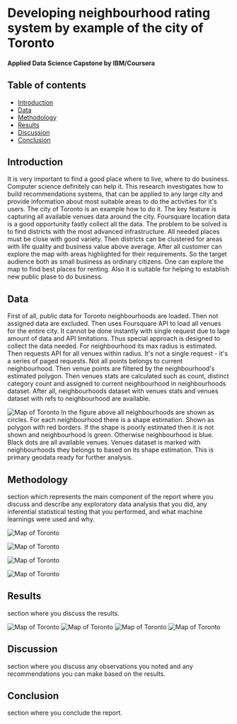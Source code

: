 # Developing neighbourhood rating system by example of the city of Toronto
#### Applied Data Science Capstone by IBM/Coursera
## Table of contents
* [Introduction](#introduction)
* [Data](#data)
* [Methodology](#methodology)
* [Results](#results)
* [Discussion](#discussion)
* [Conclusion](#conclusion)
## Introduction <a name="introduction"></a>
It is very important to find a good place where to live, where to do business. Computer science definitely can help it. This research investigates how to build recommendations systems, that can be applied to any large city and provide information about most suitable areas to do the activities for it's users. The city of Toronto is an example how to do it. The key feature is capturing all available venues data around the city. Foursquare location data is a good opportunity fastly collect all the data. The problem to be solved is to find districts with the most advanced infrastructure. All needed places must be close with good variety. Then districts can be clustered for areas with life quality and business value above average. After all customer can explore the map with areas highlighted for their requirements. So the target audience both as small business as ordinary citizens. One can explore the map to find best places for renting. Also it is suitable for helping to establish new public plase to do business.
## Data <a name="data"></a>
First of all, public data for Toronto neighbourhoods are loaded. Then not assigned data are excluded. Then uses Foursquare API to load all venues for the entire city. It cannot be done instantly with single request due to lage amount of data and API limitations. Thus special approach is designed to collect the data needed. For neighbourhood its max radius is estimated. Then requests API for all venues within radius. It's not a single request - it's a series of paged requests. Not all points belongs to current neighbourhood. Then venue points are filtered by the neighbourhood's estimated polygon. Then venues stats are calculated such as count, distinct category count and assigned to current neighbourhood in neighbourhoods dataset. After all, neighbourhoods dataset with venues stats and venues dataset with refs to neighbourhood are available.

![Map of Toronto](/map_polygons.jpg)
In the figure above all neighbourhoods are shown as circles. For each neighbourhood there is a shape estimation. Shown as polygon with red borders. If the shape is poorly estimated then it is not shown and neighbourhood is green. Otherwise neighbourhood is blue. Black dots are all available venues. Venues dataset is marked with neighbourhoods they belongs to based on its shape estimation. This is primary geodata ready for further analysis.
## Methodology <a name="methodology"></a>
section which represents the main component of the report where you discuss and describe any exploratory data analysis that you did, any inferential statistical testing that you performed, and what machine learnings were used and why.

![Map of Toronto](/fig_count_cat.jpg)

![Map of Toronto](/fig_count_cat_cluster.jpg)

![Map of Toronto](/fig_count_volume_cluster.jpg)

![Map of Toronto](/fig_volume_density_cluster.jpg)

## Results <a name="results"></a>
section where you discuss the results.

![Map of Toronto](/map_venues_count.jpg)
![Map of Toronto](/map_density.jpg)
![Map of Toronto](/map_cluster.jpg)
![Map of Toronto](/map_cluster_detailed.jpg)

## Discussion <a name="discussion"></a>
section where you discuss any observations you noted and any recommendations you can make based on the results.
## Conclusion <a name="conclusion"></a>
section where you conclude the report.
